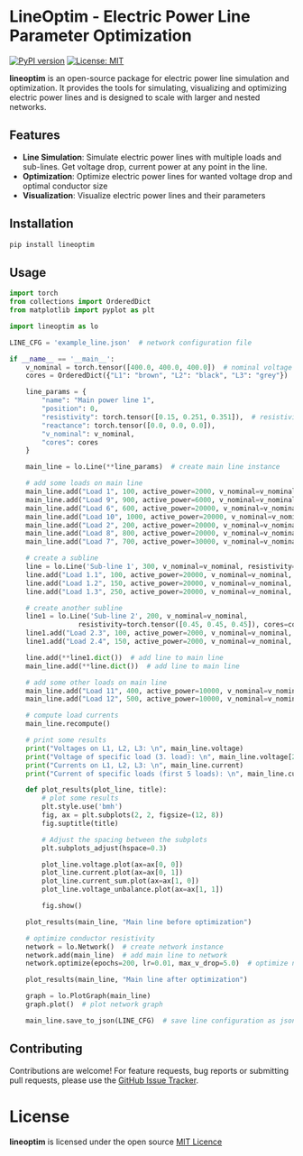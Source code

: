 # LineOptim - Electric Power Line Parameter Optimization

[![PyPI version](https://badge.fury.io/py/lineoptim.svg)](https://badge.fury.io/py/lineoptim) [![License: MIT](https://img.shields.io/badge/License-MIT-yellow.svg)](https://opensource.org/licenses/MIT)

**lineoptim** is an open-source package for electric power line simulation and optimization.
It provides the tools for simulating, visualizing and optimizing electric power lines and is designed to scale with larger and nested networks.

## Features

- **Line Simulation**: Simulate electric power lines with multiple loads and sub-lines. Get voltage drop, current power at any point in the line.
- **Optimization**: Optimize electric power lines for wanted voltage drop and optimal conductor size
- **Visualization**: Visualize electric power lines and their parameters


## Installation
```bash
pip install lineoptim
```

## Usage
```python
import torch
from collections import OrderedDict
from matplotlib import pyplot as plt

import lineoptim as lo

LINE_CFG = 'example_line.json'  # network configuration file

if __name__ == '__main__':
    v_nominal = torch.tensor([400.0, 400.0, 400.0])  # nominal voltage
    cores = OrderedDict({"L1": "brown", "L2": "black", "L3": "grey"})

    line_params = {
        "name": "Main power line 1",
        "position": 0,
        "resistivity": torch.tensor([0.15, 0.251, 0.351]),  # resistivity,
        "reactance": torch.tensor([0.0, 0.0, 0.0]),
        "v_nominal": v_nominal,
        "cores": cores
    }

    main_line = lo.Line(**line_params)  # create main line instance

    # add some loads on main line
    main_line.add("Load 1", 100, active_power=2000, v_nominal=v_nominal, power_factor=0.91)
    main_line.add("Load 9", 900, active_power=6000, v_nominal=v_nominal, power_factor=0.9)
    main_line.add("Load 6", 600, active_power=20000, v_nominal=v_nominal, power_factor=0.91)
    main_line.add("Load 10", 1000, active_power=20000, v_nominal=v_nominal, power_factor=0.87)
    main_line.add("Load 2", 200, active_power=20000, v_nominal=v_nominal, power_factor=0.85)
    main_line.add("Load 8", 800, active_power=20000, v_nominal=v_nominal, power_factor=0.9)
    main_line.add("Load 7", 700, active_power=30000, v_nominal=v_nominal, power_factor=0.9)

    # create a subline
    line = lo.Line('Sub-line 1', 300, v_nominal=v_nominal, resistivity=torch.tensor([0.2, 0.2, 0.2]), cores=cores)
    line.add("Load 1.1", 100, active_power=20000, v_nominal=v_nominal, power_factor=0.8)
    line.add("Load 1.2", 150, active_power=20000, v_nominal=v_nominal, power_factor=0.8)
    line.add("Load 1.3", 250, active_power=20000, v_nominal=v_nominal, power_factor=0.8)

    # create another subline
    line1 = lo.Line('Sub-line 2', 200, v_nominal=v_nominal,
                 resistivity=torch.tensor([0.45, 0.45, 0.45]), cores=cores)  # create line instance
    line1.add("Load 2.3", 100, active_power=2000, v_nominal=v_nominal, power_factor=0.9)
    line1.add("Load 2.4", 150, active_power=2000, v_nominal=v_nominal, power_factor=0.9)

    line.add(**line1.dict())  # add line to main line
    main_line.add(**line.dict())  # add line to main line

    # add some other loads on main line
    main_line.add("Load 11", 400, active_power=10000, v_nominal=v_nominal, power_factor=0.9)
    main_line.add("Load 12", 500, active_power=10000, v_nominal=v_nominal, power_factor=0.9)

    # compute load currents
    main_line.recompute()

    # print some results
    print("Voltages on L1, L2, L3: \n", main_line.voltage)
    print("Voltage of specific load (3. load): \n", main_line.voltage[2])
    print("Currents on L1, L2, L3: \n", main_line.current)
    print("Current of specific loads (first 5 loads): \n", main_line.current[0:5])

    def plot_results(plot_line, title):
        # plot some results
        plt.style.use('bmh')
        fig, ax = plt.subplots(2, 2, figsize=(12, 8))
        fig.suptitle(title)

        # Adjust the spacing between the subplots
        plt.subplots_adjust(hspace=0.3)

        plot_line.voltage.plot(ax=ax[0, 0])
        plot_line.current.plot(ax=ax[0, 1])
        plot_line.current_sum.plot(ax=ax[1, 0])
        plot_line.voltage_unbalance.plot(ax=ax[1, 1])

        fig.show()

    plot_results(main_line, "Main line before optimization")

    # optimize conductor resistivity
    network = lo.Network()  # create network instance
    network.add(main_line)  # add main line to network
    network.optimize(epochs=200, lr=0.01, max_v_drop=5.0)  # optimize network

    plot_results(main_line, "Main line after optimization")

    graph = lo.PlotGraph(main_line)
    graph.plot()  # plot network graph

    main_line.save_to_json(LINE_CFG)  # save line configuration as json
```

## Contributing
Contributions are welcome! For feature requests, bug reports or submitting pull requests, please use the [GitHub Issue Tracker](https://github.com/davidsenoner/lineoptim/issues).

# License
**lineoptim** is licensed under the open source [MIT Licence](https://github.com/davidsenoner/lineoptim/blob/main/LICENCE)

